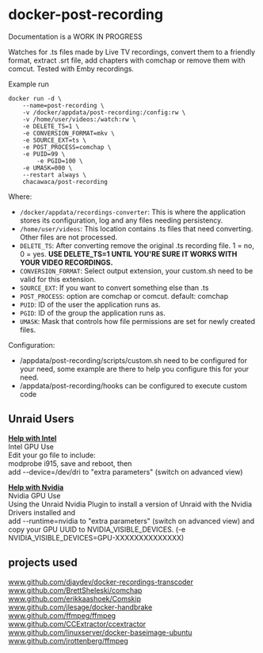 # docker-post-recording

Documentation is a WORK IN PROGRESS

Watches for .ts files made by Live TV recordings, convert them to a friendly format, extract .srt file, add chapters with comchap or remove them with comcut.
Tested with Emby recordings.

Example run

```shell
docker run -d \
	--name=post-recording \
	-v /docker/appdata/post-recording:/config:rw \
	-v /home/user/videos:/watch:rw \
	-e DELETE_TS=1 \
	-e CONVERSION_FORMAT=mkv \
	-e SOURCE_EXT=ts \
	-e POST_PROCESS=comchap \
	-e PUID=99 \
    	-e PGID=100 \
	-e UMASK=000 \
	--restart always \
	chacawaca/post-recording
```

Where:

- `/docker/appdata/recordings-converter`: This is where the application stores its configuration, log and any files needing persistency. 
- `/home/user/videos`: This location contains .ts files that need converting. Other files are not processed.  
- `DELETE_TS`: After converting remove the original .ts recording file. 1 = no, 0 = yes. **USE DELETE_TS=1 UNTIL YOU'RE SURE IT WORKS WITH YOUR VIDEO RECORDINGS.**
- `CONVERSION_FORMAT`: Select output extension, your custom.sh need to be valid for this extension.
- `SOURCE_EXT`: If you want to convert something else than .ts
- `POST_PROCESS`: option are comchap or comcut. default: comchap
- `PUID`: ID of the user the application runs as.
- `PGID`: ID of the group the application runs as.
- `UMASK`: Mask that controls how file permissions are set for newly created files.

Configuration: 

- /appdata/post-recording/scripts/custom.sh need to be configured for your need, some example are there to help you configure this for your need.
- /appdata/post-recording/hooks can be configured to execute custom code


## Unraid Users

**[Help with Intel](https://forums.unraid.net/topic/77943-guide-plex-hardware-acceleration-using-intel-quick-sync/)**  
Intel GPU Use  
Edit your go file to include:  
modprobe i915, save and reboot, then  
add --device=/dev/dri to "extra parameters" (switch on advanced view)  

**[Help with Nvidia](https://forums.unraid.net/topic/77813-plugin-linuxserverio-unraid-nvidia/)**  
Nvidia GPU Use  
Using the Unraid Nvidia Plugin to install a version of Unraid with the Nvidia Drivers installed and  
add --runtime=nvidia to "extra parameters" (switch on advanced view) and  
copy your GPU UUID to NVIDIA_VISIBLE_DEVICES.  (-e NVIDIA_VISIBLE_DEVICES=GPU-XXXXXXXXXXXXXX)

## projects used

www.github.com/djaydev/docker-recordings-transcoder  
www.github.com/BrettSheleski/comchap  
www.github.com/erikkaashoek/Comskip  
www.github.com/jlesage/docker-handbrake  
www.github.com/ffmpeg/ffmpeg  
www.github.com/CCExtractor/ccextractor  
www.github.com/linuxserver/docker-baseimage-ubuntu  
www.github.com/jrottenberg/ffmpeg
